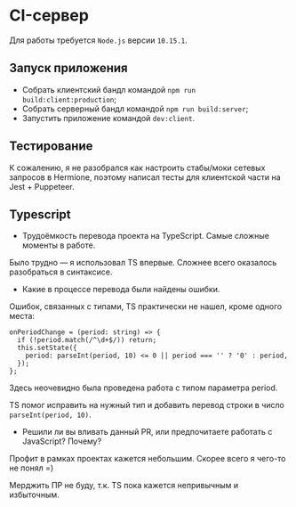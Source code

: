 # CI-сервер

Для работы требуется `Node.js` версии `10.15.1`.

## Запуск приложения

- Собрать клиентский бандл командой `npm run build:client:production`;
- Собрать серверный бандл командой `npm run build:server`;
- Запустить приложение командой `dev:client`.

## Тестирование

К сожалению, я не разобрался как настроить стабы/моки сетевых запросов в Hermione,
поэтому написал тесты для клиентской части на Jest + Puppeteer.


## Typescript

- Трудоёмкость перевода проекта на TypeScript. Самые сложные моменты в работе.

Было трудно — я использовал TS впервые. Сложнее всего оказалось разобраться в синтаксисе.

- Какие в процессе перевода были найдены ошибки.

Ошибок, связанных с типами, TS практически не нашел, кроме одного места:

```
onPeriodChange = (period: string) => {
  if (!period.match(/^\d+$/)) return;
  this.setState({
    period: parseInt(period, 10) <= 0 || period === '' ? '0' : period,
  });
};
```

Здесь неочевидно была проведена работа с типом параметра period.

TS помог исправить на нужный тип и добавить перевод строки в число `parseInt(period, 10)`.

- Решили ли вы вливать данный PR, или предпочитаете работать с JavaScript? Почему?

Профит в рамках проектах кажется небольшим. Скорее всего я чего-то не понял =)

Мерджить ПР не буду, т.к. TS пока кажется непривычным и избыточным.
